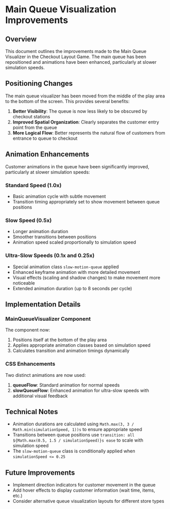 # Main Queue Visualization Improvements

## Overview
This document outlines the improvements made to the Main Queue Visualizer in the Checkout Layout Game. The main queue has been repositioned and animations have been enhanced, particularly at slower simulation speeds.

## Positioning Changes
The main queue visualizer has been moved from the middle of the play area to the bottom of the screen. This provides several benefits:

1. **Better Visibility**: The queue is now less likely to be obscured by checkout stations
2. **Improved Spatial Organization**: Clearly separates the customer entry point from the queue
3. **More Logical Flow**: Better represents the natural flow of customers from entrance to queue to checkout

## Animation Enhancements
Customer animations in the queue have been significantly improved, particularly at slower simulation speeds:

### Standard Speed (1.0x)
- Basic animation cycle with subtle movement
- Transition timing appropriately set to show movement between queue positions

### Slow Speed (0.5x)
- Longer animation duration
- Smoother transitions between positions
- Animation speed scaled proportionally to simulation speed

### Ultra-Slow Speeds (0.1x and 0.25x)
- Special animation class `slow-motion-queue` applied
- Enhanced keyframe animation with more detailed movement
- Visual effects (scaling and shadow changes) to make movement more noticeable
- Extended animation duration (up to 8 seconds per cycle)

## Implementation Details

### MainQueueVisualizer Component
The component now:
1. Positions itself at the bottom of the play area
2. Applies appropriate animation classes based on simulation speed
3. Calculates transition and animation timings dynamically

### CSS Enhancements
Two distinct animations are now used:
1. **queueFlow**: Standard animation for normal speeds
2. **slowQueueFlow**: Enhanced animation for ultra-slow speeds with additional visual feedback

## Technical Notes
- Animation durations are calculated using `Math.max(3, 3 / Math.min(simulationSpeed, 1))s` to ensure appropriate speed
- Transitions between queue positions use `transition: all ${Math.max(0.5, 1.5 / simulationSpeed)}s ease` to scale with simulation speed
- The `slow-motion-queue` class is conditionally applied when `simulationSpeed <= 0.25`

## Future Improvements
- Implement direction indicators for customer movement in the queue
- Add hover effects to display customer information (wait time, items, etc.)
- Consider alternative queue visualization layouts for different store types
